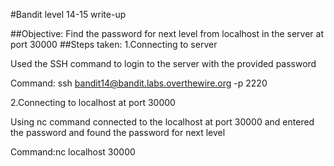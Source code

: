 #Bandit level 14-15 write-up

##Objective: Find the password for next level from localhost in the server at port 30000
##Steps taken: 1.Connecting to server

Used the SSH command to login to the server with the provided password

Command: ssh bandit14@bandit.labs.overthewire.org -p 2220

2.Connecting to localhost at port 30000

Using nc command connected to the localhost at port 30000 and entered the password and found the password for next level

Command:nc localhost 30000
